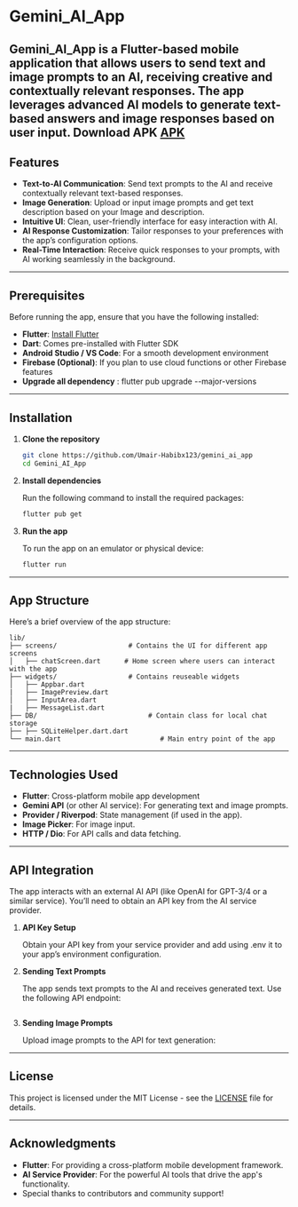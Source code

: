 # Gemini_AI_App

**Gemini_AI_App** is a Flutter-based mobile application that allows users to send text and image prompts to an AI, receiving creative and contextually relevant responses. The app leverages advanced AI models to generate text-based answers and image responses based on user input. Download APK [APK](https://github.com/Umair-Habibx123/gemini_ai_app/raw/refs/heads/master/APK/gemini_ai_app.apk)
---

## Features

- **Text-to-AI Communication**: Send text prompts to the AI and receive contextually relevant text-based responses.
- **Image Generation**: Upload or input image prompts and get text description based on your Image and description.
- **Intuitive UI**: Clean, user-friendly interface for easy interaction with AI.
- **AI Response Customization**: Tailor responses to your preferences with the app’s configuration options.
- **Real-Time Interaction**: Receive quick responses to your prompts, with AI working seamlessly in the background.

---

## Prerequisites

Before running the app, ensure that you have the following installed:

- **Flutter**: [Install Flutter](https://flutter.dev/docs/get-started/install)
- **Dart**: Comes pre-installed with Flutter SDK
- **Android Studio / VS Code**: For a smooth development environment
- **Firebase (Optional)**: If you plan to use cloud functions or other Firebase features
- **Upgrade all dependency** : flutter pub upgrade --major-versions

---

## Installation

1. **Clone the repository**

   ```bash
   git clone https://github.com/Umair-Habibx123/gemini_ai_app
   cd Gemini_AI_App
   ```

2. **Install dependencies**

   Run the following command to install the required packages:

   ```bash
   flutter pub get
   ```

3. **Run the app**

   To run the app on an emulator or physical device:

   ```bash
   flutter run
   ```

---

## App Structure

Here’s a brief overview of the app structure:

```
lib/
├── screens/                  # Contains the UI for different app screens
│   ├── chatScreen.dart      # Home screen where users can interact with the app
├── widgets/                  # Contains reuseable widgets
│   ├── Appbar.dart
|   ├── ImagePreview.dart
│   ├── InputArea.dart
|   ├── MessageList.dart
├── DB/                            # Contain class for local chat storage
├── ├── SQLiteHelper.dart.dart
└── main.dart                         # Main entry point of the app
```

---

## Technologies Used

- **Flutter**: Cross-platform mobile app development
- **Gemini API** (or other AI service): For generating text and image prompts.
- **Provider / Riverpod**: State management (if used in the app).
- **Image Picker**: For image input.
- **HTTP / Dio**: For API calls and data fetching.

---

## API Integration

The app interacts with an external AI API (like OpenAI for GPT-3/4 or a similar service). You’ll need to obtain an API key from the AI service provider.

1. **API Key Setup**

   Obtain your API key from your service provider and add using .env it to your app’s environment configuration.

2. **Sending Text Prompts**

   The app sends text prompts to the AI and receives generated text. Use the following API endpoint:

   ```

   ```

3. **Sending Image Prompts**

   Upload image prompts to the API for text generation:

---

## License

This project is licensed under the MIT License - see the [LICENSE](LICENSE) file for details.

---

## Acknowledgments

- **Flutter**: For providing a cross-platform mobile development framework.
- **AI Service Provider**: For the powerful AI tools that drive the app's functionality.
- Special thanks to contributors and community support!